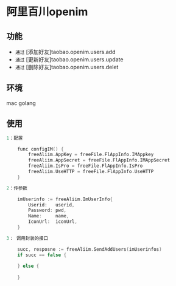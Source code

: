 # 阿里百川openim

## 功能
- `通过` [添加好友]taobao.openim.users.add
- `通过` [更新好友]taobao.openim.users.update
- `通过` [删除好友]taobao.openim.users.delet

## 环境
   mac golang

## 使用

``` c++
1：配置

	func configIM() {
		freeAliim.AppKey = freeFile.FlAppInfo.IMAppkey
		freeAliim.AppSecret = freeFile.FlAppInfo.IMAppSecret
		freeAliim.IsPro = freeFile.FlAppInfo.IsPro
		freeAliim.UseHTTP = freeFile.FlAppInfo.UseHTTP
	}

2：传参数

	imUserinfo := freeAliim.ImUserInfo{
		Userid:   userid,
		Password: pwd,
		Name:     name,
		IconUrl:  iconUrl,
	}

3： 调用封装的接口

	succ, resposne := freeAliim.SendAddUsers(imUserinfos)
	if succ == false {
		
	} else {
		
	}
```